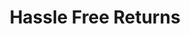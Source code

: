 ---
svg: 'return'
title: 'Hassle Free Returns'
description: 'Lorem ipsum dolor sit amet consectetur adipisicing elit. Error voluptates veniam, nisi harum quo aut?'
---